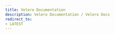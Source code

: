 ```yaml
---
title: Velero Documentation
description: Velero Documentation / Velero Docs
redirect_to:
- LATEST
---
```

